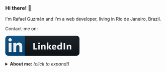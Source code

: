 ### Hi there! 👋

I'm Rafael Guzmán and I'm a web developer, living in Rio de Janeiro, Brazil.

Contact-me on: 
<p>
  
  [![LinkedIn](https://github.com/rqguzman/assets/blob/main/ColoredBadges/svg/social/linkedin.svg)](https://www.linkedin.com/in/rafaelqguzman/)

</p>
<details>
  <summary><b>About me: </b> <i>(click to expand!)</i> </summary>
  
  <br>
  ### - Languages and Tools...
  
  <p align="left">
    <img src="https://github.com/rqguzman/assets/blob/main/ColoredBadges/svg/dev/languages/java.svg" alt="Java" style="vertical-align:top margin:6px 4px">
   <img src="https://github.com/rqguzman/assets/blob/main/ColoredBadges/svg/dev/languages/js.svg" alt="JavaScript" style="vertical-align:top margin:6px 4px">
  <img src="https://github.com/rqguzman/assets/blob/main/ColoredBadges/svg/dev/frameworks/react.svg" alt="React" style="vertical-align:top margin:6px 4px">
  <img src="https://github.com/rqguzman/assets/blob/main/ColoredBadges/svg/dev/languages/css3.svg" alt="CSS3" style="vertical-align:top margin:6px 4px">
   <img src="https://github.com/rqguzman/assets/blob/main/ColoredBadges/svg/dev/languages/html.svg" alt="HTML" style="vertical-align:top margin:6px 4px">
   <img src="https://github.com/rqguzman/assets/blob/main/ColoredBadges/svg/dev/languages/sass.svg" alt="SASS" style="vertical-align:top margin:6px 4px">
  </p>
  <p align="left">
  <img src="https://github.com/rqguzman/assets/blob/main/ColoredBadges/svg/dev/tools/docker.svg" alt="Docker" style="vertical-align:top margin:6px 4px">
  <img src="https://github.com/rqguzman/assets/blob/main/ColoredBadges/svg/dev/tools/eclipse.svg" alt="Eclipse" style="vertical-align:top margin:6px 4px">
  <img src="https://github.com/rqguzman/assets/blob/main/ColoredBadges/svg/dev/tools/jetbrains_intellij.svg" alt="IntelliJ Idea" style="vertical-align:top margin:6px 4px">
  <img src="https://github.com/rqguzman/assets/blob/main/ColoredBadges/svg/dev/tools/visualstudio_code.svg" alt="VS Code" style="vertical-align:top margin:6px 4px">
  </p>
  <p align="left">
  <img src="https://github.com/rqguzman/assets/blob/main/ColoredBadges/svg/dev/services/aws.svg" alt="AWS" style="vertical-align:top margin:6px 4px">
  <img src="https://github.com/rqguzman/assets/blob/main/ColoredBadges/svg/dev/services/dockerhub.svg" alt="Docker Hub" style="vertical-align:top margin:6px 4px"> 
  </p>
  
  ### - I'm currently...
  - 🌱 Taking part in DevSuperior bootcamp, learning to develop web and mobile applications using Springboot w/ React/React Native;
  - 🌱 improving my Springboot knowledge;
  - 🌱 Improving my CSS, especially CSS Grid, skills;
  - 🌱 Learning React Native;

</details>
  

<!--
**rqguzman/rqguzman** is a ✨ _special_ ✨ repository because its `README.md` (this file) appears on your GitHub profile.

Here are some ideas to get you started:

- 🔭 I’m currently working on ...
- 🌱 I’m currently learning ...
- 👯 I’m looking to collaborate on ...
- 🤔 I’m looking for help with ...
- 💬 Ask me about ...
- 📫 How to reach me: ...
- 😄 Pronouns: ...
- ⚡ Fun fact: ...
-->
